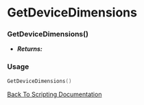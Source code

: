 # GetDeviceDimensions

### GetDeviceDimensions()
- ***Returns:*** 

### Usage

```Lua
GetDeviceDimensions()
```


[Back To Scripting Documentation](../README.md)
